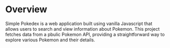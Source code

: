 # Overview
Simple Pokedex is a web application built using vanilla Javascript that allows users to search and view information about Pokemon. This project fetches data from a pbulic Pokemon API, providing a straightforward way to explore various Pokemon and their details.
